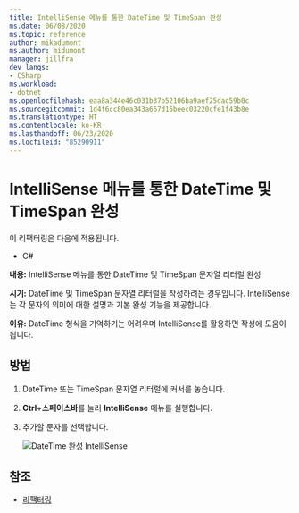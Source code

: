 ```yaml
---
title: IntelliSense 메뉴를 통한 DateTime 및 TimeSpan 완성
ms.date: 06/08/2020
ms.topic: reference
author: mikadumont
ms.author: midumont
manager: jillfra
dev_langs:
- CSharp
ms.workload:
- dotnet
ms.openlocfilehash: eaa8a344e46c031b37b52106ba9aef25dac59b0c
ms.sourcegitcommit: 1d4f6cc80ea343a667d16beec03220cfe1f43b8e
ms.translationtype: HT
ms.contentlocale: ko-KR
ms.lasthandoff: 06/23/2020
ms.locfileid: "85290911"
---
```

# <a name="datetime-and-timespan-completion-through-intellisense-menu"></a>IntelliSense 메뉴를 통한 DateTime 및 TimeSpan 완성

이 리팩터링은 다음에 적용됩니다.

- C#

**내용:** IntelliSense 메뉴를 통한 DateTime 및 TimeSpan 문자열 리터럴 완성

**시기:** DateTime 및 TimeSpan 문자열 리터럴을 작성하려는 경우입니다. IntelliSense는 각 문자의 의미에 대한 설명과 기본 완성 기능을 제공합니다. 

**이유:** DateTime 형식을 기억하기는 어려우며 IntelliSense를 활용하면 작성에 도움이 됩니다.

## <a name="how-to"></a>방법

1. DateTime 또는 TimeSpan 문자열 리터럴에 커서를 놓습니다.
2. **Ctrl**+**스페이스바**를 눌러 **IntelliSense** 메뉴를 실행합니다.
3. 추가할 문자를 선택합니다.

   ![DateTime 완성 IntelliSense](media/datetime-completion.png)

## <a name="see-also"></a>참조

- [리팩터링](../refactoring-in-visual-studio.md)

